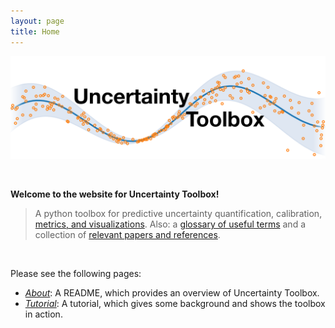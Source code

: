 ```yaml
---
layout: page
title: Home
---
```


<p align="center"><img src="/assets/uncertainty_toolbox/logo.png" width=600 /></p>

<br>

**Welcome to the website for Uncertainty Toolbox!**

> A python toolbox for predictive uncertainty quantification, calibration,
> [metrics, and visualizations](https://github.com/uncertainty-toolbox/uncertainty-toolbox/blob/master/README.md#metrics).
> Also: a [glossary of useful terms](https://github.com/uncertainty-toolbox/uncertainty-toolbox/blob/master/docs/glossary.md) and a collection
> of [relevant papers and references](https://github.com/uncertainty-toolbox/uncertainty-toolbox/blob/master/docs/paper_list.md).

<br>

Please see the following pages:
* [_About_](/about/): A README, which provides an overview of Uncertainty Toolbox.
* [_Tutorial_](/tutorial/): A tutorial, which gives some background and shows the toolbox in action.

